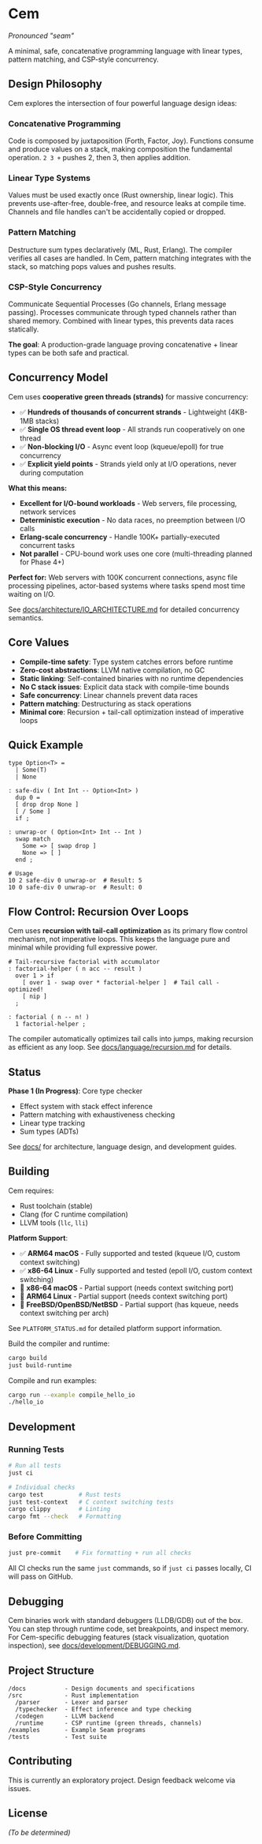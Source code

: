 # Cem

*Pronounced "seam"*

A minimal, safe, concatenative programming language with linear types, pattern
matching, and CSP-style concurrency.

## Design Philosophy

Cem explores the intersection of four powerful language design ideas:

### Concatenative Programming
Code is composed by juxtaposition (Forth, Factor, Joy). Functions consume and
produce values on a stack, making composition the fundamental operation. `2 3 +`
pushes 2, then 3, then applies addition.

### Linear Type Systems
Values must be used exactly once (Rust ownership, linear logic). This prevents
use-after-free, double-free, and resource leaks at compile time. Channels and
file handles can't be accidentally copied or dropped.

### Pattern Matching
Destructure sum types declaratively (ML, Rust, Erlang). The compiler verifies
all cases are handled. In Cem, pattern matching integrates with the stack, so
matching pops values and pushes results.

### CSP-Style Concurrency
Communicate Sequential Processes (Go channels, Erlang message passing).
Processes communicate through typed channels rather than shared memory. Combined
with linear types, this prevents data races statically.

**The goal**: A production-grade language proving concatenative + linear types
can be both safe and practical.

## Concurrency Model

Cem uses **cooperative green threads (strands)** for massive concurrency:

- ✅ **Hundreds of thousands of concurrent strands** - Lightweight (4KB-1MB stacks)
- ✅ **Single OS thread event loop** - All strands run cooperatively on one thread
- ✅ **Non-blocking I/O** - Async event loop (kqueue/epoll) for true concurrency
- ✅ **Explicit yield points** - Strands yield only at I/O operations, never during computation

**What this means:**
- **Excellent for I/O-bound workloads** - Web servers, file processing, network services
- **Deterministic execution** - No data races, no preemption between I/O calls
- **Erlang-scale concurrency** - Handle 100K+ partially-executed concurrent tasks
- **Not parallel** - CPU-bound work uses one core (multi-threading planned for Phase 4+)

**Perfect for:** Web servers with 100K concurrent connections, async file processing pipelines, actor-based systems where tasks spend most time waiting on I/O.

See [docs/architecture/IO_ARCHITECTURE.md](docs/architecture/IO_ARCHITECTURE.md) for detailed concurrency semantics.

## Core Values

- **Compile-time safety**: Type system catches errors before runtime
- **Zero-cost abstractions**: LLVM native compilation, no GC
- **Static linking**: Self-contained binaries with no runtime dependencies
- **No C stack issues**: Explicit data stack with compile-time bounds
- **Safe concurrency**: Linear channels prevent data races
- **Pattern matching**: Destructuring as stack operations
- **Minimal core**: Recursion + tail-call optimization instead of imperative loops

## Quick Example

```cem
type Option<T> =
  | Some(T)
  | None

: safe-div ( Int Int -- Option<Int> )
  dup 0 =
  [ drop drop None ]
  [ / Some ]
  if ;

: unwrap-or ( Option<Int> Int -- Int )
  swap match
    Some => [ swap drop ]
    None => [ ]
  end ;

# Usage
10 2 safe-div 0 unwrap-or  # Result: 5
10 0 safe-div 0 unwrap-or  # Result: 0
```

## Flow Control: Recursion Over Loops

Cem uses **recursion with tail-call optimization** as its primary flow control
mechanism, not imperative loops. This keeps the language pure and minimal while
providing full expressive power.

```cem
# Tail-recursive factorial with accumulator
: factorial-helper ( n acc -- result )
  over 1 > if
    [ over 1 - swap over * factorial-helper ]  # Tail call - optimized!
    [ nip ]
  ;

: factorial ( n -- n! )
  1 factorial-helper ;
```

The compiler automatically optimizes tail calls into jumps, making recursion as
efficient as any loop. See [docs/language/recursion.md](docs/language/recursion.md) for details.

## Status

**Phase 1 (In Progress)**: Core type checker
- Effect system with stack effect inference
- Pattern matching with exhaustiveness checking
- Linear type tracking
- Sum types (ADTs)

See [docs/](docs/) for architecture, language design, and development guides.

## Building

Cem requires:
- Rust toolchain (stable)
- Clang (for C runtime compilation)
- LLVM tools (`llc`, `lli`)

**Platform Support**:
- ✅ **ARM64 macOS** - Fully supported and tested (kqueue I/O, custom context switching)
- ✅ **x86-64 Linux** - Fully supported and tested (epoll I/O, custom context switching)
- 🔄 **x86-64 macOS** - Partial support (needs context switching port)
- 🔄 **ARM64 Linux** - Partial support (needs context switching port)
- 🔄 **FreeBSD/OpenBSD/NetBSD** - Partial support (has kqueue, needs context switching per arch)

See `PLATFORM_STATUS.md` for detailed platform support information.

Build the compiler and runtime:
```bash
cargo build
just build-runtime
```

Compile and run examples:
```bash
cargo run --example compile_hello_io
./hello_io
```

## Development

### Running Tests
```bash
# Run all tests
just ci

# Individual checks
cargo test          # Rust tests
just test-context   # C context switching tests
cargo clippy        # Linting
cargo fmt --check   # Formatting
```

### Before Committing
```bash
just pre-commit    # Fix formatting + run all checks
```

All CI checks run the same `just` commands, so if `just ci` passes locally, CI will pass on GitHub.

## Debugging

Cem binaries work with standard debuggers (LLDB/GDB) out of the box. You can step through runtime code, set breakpoints, and inspect memory. For Cem-specific debugging features (stack visualization, quotation inspection), see [docs/development/DEBUGGING.md](docs/development/DEBUGGING.md).

## Project Structure

```
/docs           - Design documents and specifications
/src            - Rust implementation
  /parser       - Lexer and parser
  /typechecker  - Effect inference and type checking
  /codegen      - LLVM backend
  /runtime      - CSP runtime (green threads, channels)
/examples       - Example Seam programs
/tests          - Test suite
```

## Contributing

This is currently an exploratory project. Design feedback welcome via issues.

## License

*(To be determined)*
